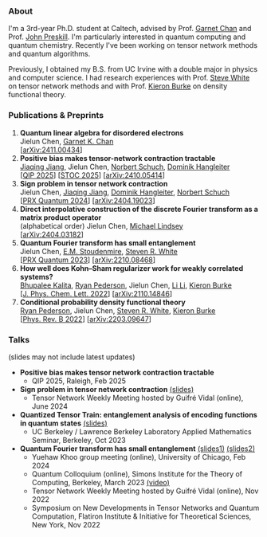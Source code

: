 ### About
I'm a 3rd-year Ph.D. student at Caltech, advised by Prof. [Garnet Chan](https://www.chan-lab.caltech.edu) and Prof. [John Preskill](https://preskill.caltech.edu/). I'm particularly interested in quantum computing and quantum chemistry. Recently I've been working on tensor network methods and quantum algorithms.

Previously, I obtained my B.S. from UC Irvine with a double major in physics and computer science. I had research experiences with Prof. [Steve White](https://eqi.uci.edu/steven-r-white/) on tensor network methods and with Prof. [Kieron Burke](https://eqi.uci.edu/kieron-burke/) on density functional theory.

### Publications & Preprints
1. **Quantum linear algebra for disordered electrons**\
   Jielun Chen, [Garnet K. Chan](https://www.chan-lab.caltech.edu/about-garnet)\
   [[arXiv:2411.00434](https://arxiv.org/abs/2411.00434)]
2. **Positive bias makes tensor-network contraction tractable**\
   [Jiaqing Jiang](https://jiaqingjiang.github.io/), Jielun Chen, [Norbert Schuch](https://schuch.univie.ac.at/nschuch/), [Dominik Hangleiter](https://dhangleiter.github.io/)\
   [[QIP 2025](https://rsvp.duke.edu/event/qip2025/home)] [[STOC 2025](https://acm-stoc.org/stoc2025/index.html)] [[arXiv:2410.05414](https://arxiv.org/abs/2410.05414)]
3. **Sign problem in tensor network contraction**\
   Jielun Chen, [Jiaqing Jiang](https://jiaqingjiang.github.io/), [Dominik Hangleiter](https://dhangleiter.github.io/), [Norbert Schuch](https://schuch.univie.ac.at/nschuch/)\
   [[PRX Quantum 2024](https://journals.aps.org/prxquantum/abstract/10.1103/PRXQuantum.6.010312)] [[arXiv:2404.19023](https://arxiv.org/abs/2404.19023)]
4. **Direct interpolative construction of the discrete Fourier transform as a matrix product operator**\
  (alphabetical order) Jielun Chen, [Michael Lindsey](https://quantumtative.github.io/)\
   [[arXiv:2404.03182](https://arxiv.org/abs/2404.03182)]
5.  **Quantum Fourier transform has small entanglement**\
   Jielun Chen, [E.M. Stoudenmire](https://itensor.org/miles/), [Steven R. White](https://eqi.uci.edu/steven-r-white/)\
   [[PRX Quantum 2023](https://journals.aps.org/prxquantum/abstract/10.1103/PRXQuantum.4.040318)] [[arXiv:2210.08468](https://arxiv.org/abs/2210.08468)]
6. **How well does Kohn–Sham regularizer work for weakly correlated systems?**\
   [Bhupalee Kalita](https://scholar.google.com/citations?user=ibg0DIkAAAAJ&hl=en), [Ryan Pederson](https://www.rpederson.com/), Jielun Chen, [Li Li](https://scholar.google.com/citations?user=MsImb-AAAAAJ&hl=zh-CN), [Kieron Burke](https://eqi.uci.edu/kieron-burke/)\
   [[J. Phys. Chem. Lett. 2022](https://pubs.acs.org/doi/full/10.1021/acs.jpclett.2c00371)] [[arXiv:2110.14846](https://arxiv.org/abs/2110.14846)]
7. **Conditional probability density functional theory**\
   [Ryan Pederson](https://www.rpederson.com/), Jielun Chen, [Steven R. White](https://eqi.uci.edu/steven-r-white/), [Kieron Burke](https://eqi.uci.edu/kieron-burke/)\
   [[Phys. Rev. B 2022](https://journals.aps.org/prb/abstract/10.1103/PhysRevB.105.245138)] [[arXiv:2203.09647](https://arxiv.org/abs/2203.09647)]

### Talks
(slides may not include latest updates)
- **Positive bias makes tensor network contraction tractable**
  - QIP 2025, Raleigh, Feb 2025
- **Sign problem in tensor network contraction** [(slides)](/assets/slides/sign_problem_in_TN.pdf)
  - Tensor Network Weekly Meeting hosted by Guifré Vidal (online), June 2024
- **Quantized Tensor Train: entanglement analysis of encoding functions in quantum states** [(slides)](/assets/slides/QTT_UCB.pdf)
  - UC Berkeley / Lawrence Berkeley Laboratory Applied Mathematics Seminar, Berkeley, Oct 2023
- **Quantum Fourier transform has small entanglement** [(slides1)](/assets/slides/QFT_Simons_Colloquium.pdf) [(slides2)](/assets/slides/DFT_in_QTT.pdf)
  - Yuehaw Khoo group meeting (online), University of Chicago, Feb 2024
  - Quantum Colloquium (online), Simons Institute for the Theory of Computing, Berkeley, March 2023 [(video)](https://www.youtube.com/live/-ZP2v52TrY8?si=IVgzXlx5VKPBBJJU)
  - Tensor Network Weekly Meeting hosted by Guifré Vidal (online), Nov 2022
  - Symposium on New Developments in Tensor Networks and Quantum Computation, Flatiron Institute & Initiative for Theoretical Sciences, New York, Nov 2022

